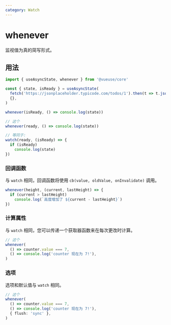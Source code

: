 ```yaml
---
category: Watch
---
```


# whenever

监视值为真的简写形式。

## 用法

```javascript
import { useAsyncState, whenever } from '@vueuse/core'

const { state, isReady } = useAsyncState(
  fetch('https://jsonplaceholder.typicode.com/todos/1').then(t => t.json()),
  {},
)

whenever(isReady, () => console.log(state))
```

```typescript
// 这个
whenever(ready, () => console.log(state))

// 等同于:
watch(ready, (isReady) => {
  if (isReady)
    console.log(state)
})
```

### 回调函数

与 `watch` 相同，回调函数将使用 `cb(value, oldValue, onInvalidate)` 调用。

```typescript
whenever(height, (current, lastHeight) => {
  if (current > lastHeight)
    console.log(`高度增加了 ${current - lastHeight}`)
})
```

### 计算属性

与 `watch` 相同，您可以传递一个获取器函数来在每次更改时计算。

```typescript
// 这个
whenever(
  () => counter.value === 7,
  () => console.log('counter 现在为 7!'),
)
```

### 选项

选项和默认值与 `watch` 相同。

```typescript
// 这个
whenever(
  () => counter.value === 7,
  () => console.log('counter 现在为 7!'),
  { flush: 'sync' },
)
```
